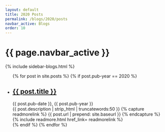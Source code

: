 ```yaml
---
layout: default
title: 2020 Posts
permalink: /blogs/2020/posts
navbar_active: Blogs
order: 10
---
```


<div class="container">
  <div class="row">
    <h1 class="page-title">{{ page.navbar_active }}</h1>
  </div>
  <div class="row">
    <div class="col-sm-12 col-md-3">
      {% include sidebar-blogs.html %}
    </div>
    <div class="col-sm-12 col-md-9 blogs">
      <ul class="posts">
        {% for post in site.posts %}
          {% if post.pub-year == 2020 %}
            <li>
              <h2 class="posts-title"><a href="{{ post.url | prepend: site.baseurl }}">{{ post.title }}</a></h2>
              <div class="posts-date">{{ post.pub-date }}, {{ post.pub-year }}</div>
                {{ post.description | strip_html | truncatewords:50 }}
                {% capture readmorelink %}
                  {{ post.url | prepend: site.baseurl }}
                {% endcapture %}
                {% include readmore.html href_link= readmorelink %}
            </li>
          {% endif %}
        {% endfor %}
      </ul>
    </div>
  </div>
</div>
